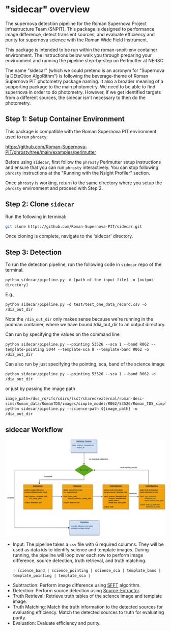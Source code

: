 # "sidecar" overview

The supernova detection pipeline for the Roman Supernova Project Infrastructure Team (SNPIT).  This package is designed to performance image difference, detect transient sources, and evaluate efficiency and purity for supernova science with the Roman Wide Field Instrument.

This package is intended to be run within the roman-snpit-env container environment. The instructions below walk you through preparing your environment and running the pipeline step-by-step on Perlmutter at NERSC. 

The name "sidecar" (which we could pretend is an acronym for "Supernova Ia DEteCtion AlgoRithm") is following the beverage-theme of Roman Supernova PIT photometry package naming.  It also a broader meaning of a supporting package to the main photometry.  We need to be able to find supernova in order to do photometry.  However, if we get identified targets from a different sources, the sidecar isn't necessary to then do the photometry.

## Step 1: Setup Container Environment

This package is compatible with the Roman Supernova PIT environment used to run `phrosty`:

https://github.com/Roman-Supernova-PIT/phrosty/tree/main/examples/perlmutter

Before using `sidecar`, first follow the `phrosty` Perlmutter setup instructions and ensure that you can run `phrosty` interactively. You can stop following `phrosty` instructions at the "Running with the Nsight Profiler" section.

Once `phrosty` is working, return to the same directory where you setup the `phrosty` environment and proceed with Step 2. 

## Step 2: Clone `sidecar`

Run the following in terminal:

```bash
git clone https://github.com/Roman-Supernova-PIT/sidecar.git
```

Once cloning is complete, navigate to the 'sidecar' directory.

## Step 3: Detection

To run the detection pipeline, run the following code in `sidecar` repo of the terminal.

```
python sidecar/pipeline.py -d [path of the input file] -o [output directory]
```

E.g.,

```
python sidecar/pipeline.py -d test/test_one_data_record.csv -o /dia_out_dir
```

Note the `/dia_out_dir` only makes sense because we're running in the podman container, where we have bound /dia_out_dir to an output directory.

Can run by specifying the values on the command line
```
python sidecar/pipeline.py --pointing 53526 --sca 1 --band R062 --template-pointing 5044 --template-sca 8 --template-band R062 -o /dia_out_dir
```

Can also run by just specifying the pointing, sca, band of the science image

```
python sidecar/pipeline.py --pointing 53526 --sca 1 --band R062 -o /dia_out_dir
```

or just by passing the image path

```
image_path=/dvs_ro/cfs/cdirs/lsst/shared/external/roman-desc-sims/Roman_data/RomanTDS/images/simple_model/R062/53526/Roman_TDS_simple_model_R062_53526_1.fits.gz
python sidecar/pipeline.py --science-path ${image_path} -o /dia_out_dir
```

## sidecar Workflow
<img src="workflow.png" alt="Workflow of the detection pipeline." style="width:800px; height:auto;">

- Input: The pipeline takes a `csv` file with 6 required columns. They will be used as data ids to identify science and template images. During running, the pipeline will loop over each row to perform image difference, source detection, truth retrieval, and truth matching.
  ```
  | science_band | science_pointing | science_sca | template_band | template_pointing | template_sca |
  ```
- Subtraction: Perform image difference using [SFFT](https://github.com/thomasvrussell/sfft) algorithm.
- Detection: Perform source detection using [Source-Extractor](https://sextractor.readthedocs.io/en/latest/Introduction.html).
- Truth Retrieval: Retrieve truth tables of the science image and template image.
- Truth Matching: Match the truth information to the detected sources for evaluating efficiency. Match the detected sources to truth for evaluating purity.
- Evaluation: Evaluate efficiency and purity.
